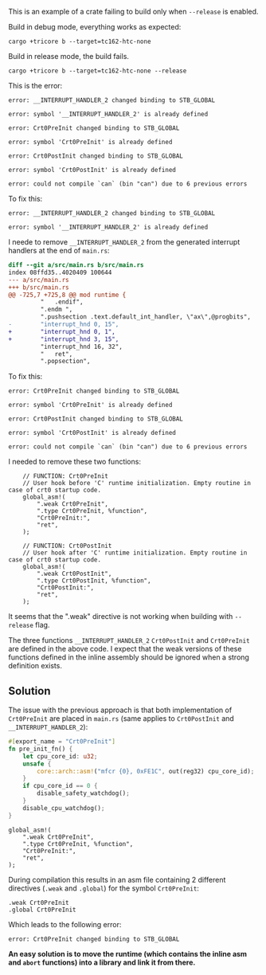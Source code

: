 This is an example of a crate failing to build only when `--release` is
enabled.

Build in debug mode, everything works as expected:

```
cargo +tricore b --target=tc162-htc-none
```

Build in release mode, the build fails.

```
cargo +tricore b --target=tc162-htc-none --release
```

This is the error:

```
error: __INTERRUPT_HANDLER_2 changed binding to STB_GLOBAL

error: symbol '__INTERRUPT_HANDLER_2' is already defined

error: Crt0PreInit changed binding to STB_GLOBAL

error: symbol 'Crt0PreInit' is already defined

error: Crt0PostInit changed binding to STB_GLOBAL

error: symbol 'Crt0PostInit' is already defined

error: could not compile `can` (bin "can") due to 6 previous errors
```

To fix this:

```
error: __INTERRUPT_HANDLER_2 changed binding to STB_GLOBAL

error: symbol '__INTERRUPT_HANDLER_2' is already defined
```

I neede to remove `__INTERRUPT_HANDLER_2` from the generated interrupt handlers
at the end of `main.rs`:

```diff
diff --git a/src/main.rs b/src/main.rs
index 08ffd35..4020409 100644
--- a/src/main.rs
+++ b/src/main.rs
@@ -725,7 +725,8 @@ mod runtime {
         "   .endif",
         ".endm ",
         ".pushsection .text.default_int_handler, \"ax\",@progbits",
-        "interrupt_hnd 0, 15",
+        "interrupt_hnd 0, 1",
+        "interrupt_hnd 3, 15",
         "interrupt_hnd 16, 32",
         "   ret",
         ".popsection",

```

To fix this:

```
error: Crt0PreInit changed binding to STB_GLOBAL

error: symbol 'Crt0PreInit' is already defined

error: Crt0PostInit changed binding to STB_GLOBAL

error: symbol 'Crt0PostInit' is already defined

error: could not compile `can` (bin "can") due to 6 previous errors
```

I needed to remove these two functions:

```
    // FUNCTION: Crt0PreInit
    // User hook before 'C' runtime initialization. Empty routine in case of crt0 startup code.
    global_asm!(
        ".weak Crt0PreInit",
        ".type Crt0PreInit, %function",
        "Crt0PreInit:",
        "ret",
    );

    // FUNCTION: Crt0PostInit
    // User hook after 'C' runtime initialization. Empty routine in case of crt0 startup code.
    global_asm!(
        ".weak Crt0PostInit",
        ".type Crt0PostInit, %function",
        "Crt0PostInit:",
        "ret",
    );
```

It seems that the ".weak" directive is not working when building with
`--release` flag.

The three functions `__INTERRUPT_HANDLER_2` `Crt0PostInit` and `Crt0PreInit`
are defined in the above code. I expect that the weak versions of these
functions defined in the inline assembly should be ignored when a strong
definition exists.

## Solution

The issue with the previous approach is that both implementation of `Crt0PreInit` are placed in `main.rs` (same applies to `Crt0PostInit` and `__INTERRUPT_HANDLER_2`):

```rust
#[export_name = "Crt0PreInit"]
fn pre_init_fn() {
    let cpu_core_id: u32;
    unsafe {
        core::arch::asm!("mfcr {0}, 0xFE1C", out(reg32) cpu_core_id);
    }
    if cpu_core_id == 0 {
        disable_safety_watchdog();
    }
    disable_cpu_watchdog();
}
```

```
global_asm!(
    ".weak Crt0PreInit",
    ".type Crt0PreInit, %function",
    "Crt0PreInit:",
    "ret",
);
```

During compilation this results in an asm file containing 2 different directives (`.weak` and `.global`) for the symbol `Crt0PreInit`:

```
.weak Crt0PreInit
.global Crt0PreInit
```

Which leads to the following error:

```
error: Crt0PreInit changed binding to STB_GLOBAL
```

**An easy solution is to move the runtime (which contains the inline asm and `abort` functions) into a library and link it from there.**
